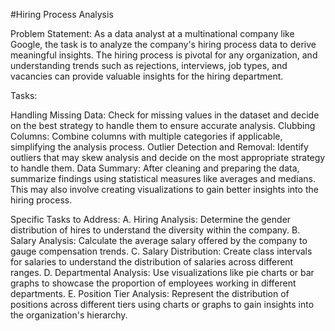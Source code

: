 #Hiring Process Analysis


Problem Statement:
As a data analyst at a multinational company like Google, the task is to analyze the company's hiring process data to derive meaningful insights. The hiring process is pivotal for any organization, and understanding trends such as rejections, interviews, job types, and vacancies can provide valuable insights for the hiring department.

Tasks:

Handling Missing Data: Check for missing values in the dataset and decide on the best strategy to handle them to ensure accurate analysis.
Clubbing Columns: Combine columns with multiple categories if applicable, simplifying the analysis process.
Outlier Detection and Removal: Identify outliers that may skew analysis and decide on the most appropriate strategy to handle them.
Data Summary: After cleaning and preparing the data, summarize findings using statistical measures like averages and medians. 
              This may also involve creating visualizations to gain better insights into the hiring process.

Specific Tasks to Address:
A. Hiring Analysis: Determine the gender distribution of hires to understand the diversity within the company.
B. Salary Analysis: Calculate the average salary offered by the company to gauge compensation trends.
C. Salary Distribution: Create class intervals for salaries to understand the distribution of salaries across different ranges.
D. Departmental Analysis: Use visualizations like pie charts or bar graphs to showcase the proportion of employees working in different departments.
E. Position Tier Analysis: Represent the distribution of positions across different tiers using charts or graphs to gain insights into the organization's hierarchy.

